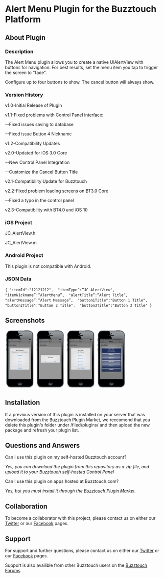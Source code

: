 # Alert Menu Plugin for the Buzztouch Platform

## About Plugin
### Description
The Alert Menu plugin allows you to create a native UIAlertView with buttons for navigation.
For best results, set the menu item you tap to trigger the screen to "fade". 

Configure up to four buttons to show. The cancel button will always show.

### Version History
v1.0-Initial Release of Plugin

v1.1-Fixed problems with Control Panel interface:

--Fixed issues saving to database

--Fixed issue Button 4 Nickname

v1.2-Compatibility Updates

v2.0-Updated for iOS 3.0 Core

--New Control Panel Integration

--Customize the Cancel Button Title

v2.1-Compatibility Update for Buzztouch

v2.2-Fixed problem loading screens on BT3.0 Core

--Fixed a typo in the control panel

v2.3-Compatibility with BT4.0 and iOS 10

### iOS Project
JC_AlertView.h

JC_AlertView.m

### Android Project
This plugin is not compatible with Android.

### JSON Data
`{
"itemId":"12121212", 
"itemType”:”JC_AlertView", 
"itemNickname”:”AlertMenu”, 
"alertTitle”:”Alert Title”, 
"alertMessage”:”Alert Message”, 
"button1Title":"Button 1 Title", 
"button2Title":"Button 2 Title", 
"button3Title":"Button 3 Title"
}`

## Screenshots

<img src="screenshots/screen-1.png" width="19%"/>
<img src="screenshots/screen-2.png" width="19%"/>
<img src="screenshots/screen-3.png" width="19%"/>
<img src="screenshots/screen-4.png" width="19%"/>

## Installation
If a previous version of this plugin is installed on your server that was downloaded from the Buzztouch Plugin Market, we reccomend that you delete this plugin's folder under /filed/plugins/ and then upload the new package and refresh your plugin list.

## Questions and Answers
Can I use this plugin on my self-hosted Buzztouch account?

*Yes, you can download the plugin from this repository as a zip file, and upload it to your Buzztouch self-hosted Control Panel*

Can I use this plugin on apps hosted at Buzztouch.com?

*Yes, but you must install it through the [Buzztouch Plugin Market](http://www.buzztouch.com/plugins/plugin.php?pid=4A71B334AF77045EBA8E3BD).*


## Collaboration
To become a collaborator with this project, please contact us on either our [Twitter](http://twitter.com/jakechasan) or our [Facebook](http://facebook.com/jakechasanapps) pages.


## Support
For support and further questions, please contact us on either our [Twitter](http://twitter.com/jakechasan) or our [Facebook](http://facebook.com/jakechasanapps) pages.

Support is also availible from other Buzztouch users on the [Buzztouch Forums](http://www.buzztouch.com/forum/).